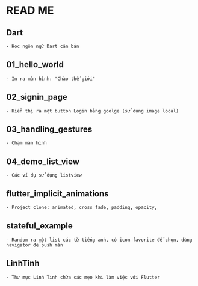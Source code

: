 # READ ME
## Dart
	- Học ngôn ngữ Dart căn bản
## 01_hello_world
	- In ra màn hình: "Chào thế giới"
## 02_signin_page
	- Hiển thị ra một button Login bằng goolge (sử dụng image local)
## 03_handling_gestures
	- Chạm màn hình
## 04_demo_list_view
	- Các ví dụ sử dụng listview
## flutter_implicit_animations
	- Project clone: animated, cross fade, padding, opacity,
## stateful_example
	- Random ra một list các từ tiếng anh, có icon favorite để chọn, dùng navigator để push màn
## LinhTinh
	- Thư mục Linh Tinh chứa các mẹo khi làm việc với Flutter

